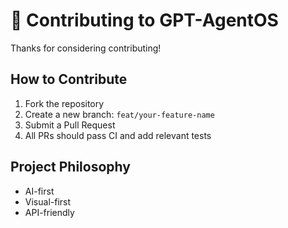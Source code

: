 
# 🤝 Contributing to GPT-AgentOS

Thanks for considering contributing!

## How to Contribute
1. Fork the repository
2. Create a new branch: `feat/your-feature-name`
3. Submit a Pull Request
4. All PRs should pass CI and add relevant tests

## Project Philosophy
- AI-first
- Visual-first
- API-friendly
